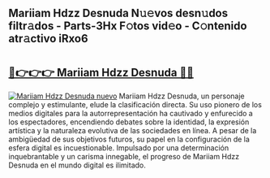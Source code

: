 ## Mariiam Hdzz Desnuda N𝚞𝚎vos desn𝚞dos filtr𝚊dos - Parts-3Hx F𝚘tos vid𝚎o - C𝚘ntenido atr𝚊ctivo iRxo6

# <h2><a href="http://mbarsl.tromn.icu/?c=Mariiam+Hdzz+Desnuda">🔗👉👉👉 Mariiam Hdzz Desnuda 🔗🔗</a></h2>

[![Mariiam Hdzz Desnuda nuevo](https://i.imgur.com/pEAQMta.gif)](http://mbarsl.tromn.icu/?c=Mariiam+Hdzz+Desnuda)
Mariiam Hdzz Desnuda, un personaje complejo y estimulante, elude la clasificación directa. Su uso pionero de los medios digitales para la autorrepresentación ha cautivado y enfurecido a los espectadores, encendiendo debates sobre la identidad, la expresión artística y la naturaleza evolutiva de las sociedades en línea. A pesar de la ambigüedad de sus objetivos futuros, su papel en la configuración de la esfera digital es incuestionable. Impulsado por una determinación inquebrantable y un carisma innegable, el progreso de Mariiam Hdzz Desnuda en el mundo digital es ilimitado.
